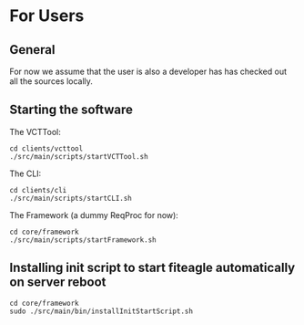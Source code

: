 For Users
=========

General
-------

For now we assume that the user is also a developer has has checked out
all the sources locally.

Starting the software
---------------------

The VCTTool:

    cd clients/vcttool
    ./src/main/scripts/startVCTTool.sh 

The CLI:

    cd clients/cli
    ./src/main/scripts/startCLI.sh
    
The Framework (a dummy ReqProc for now):

    cd core/framework
    ./src/main/scripts/startFramework.sh

Installing init script to start fiteagle automatically on server reboot
---------------------

    cd core/framework
    sudo ./src/main/bin/installInitStartScript.sh
    
    